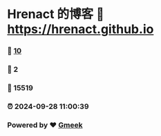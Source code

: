 # Hrenact 的博客 :link: https://hrenact.github.io 
### :page_facing_up: [10](https://hrenact.github.io/tag.html) 
### :speech_balloon: 2 
### :hibiscus: 15519 
### :alarm_clock: 2024-09-28 11:00:39 
### Powered by :heart: [Gmeek](https://github.com/Meekdai/Gmeek)
